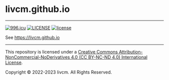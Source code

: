 # livcm.github.io

------

[![996.icu](https://img.shields.io/badge/link-996.icu-red.svg)](https://996.icu) [![LICENSE](https://img.shields.io/badge/license-Anti%20996-blue.svg)](https://github.com/996icu/996.ICU/blob/master/LICENSE) [![license](https://i.creativecommons.org/l/by-nc-nd/4.0/88x31.png)](http://creativecommons.org/licenses/by-nc-nd/4.0/)

See <https://livcm.github.io>

------

This repository is licensed under a [Creative Commons Attribution-NonCommercial-NoDerivatives 4.0 (CC BY-NC-ND 4.0) International License](http://creativecommons.org/licenses/by-nc-nd/4.0/).

Copyright ©️ 2022-2023 livcm. All Rights Reserved.
